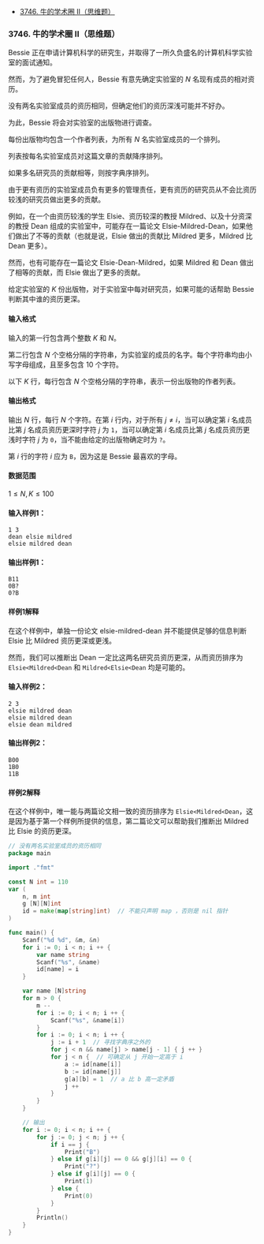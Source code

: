 <!-- @import "[TOC]" {cmd="toc" depthFrom=1 depthTo=6 orderedList=false} -->

<!-- code_chunk_output -->

- [3746. 牛的学术圈 II（思维题）](#3746-牛的学术圈-ii思维题)

<!-- /code_chunk_output -->

### 3746. 牛的学术圈 II（思维题）

Bessie 正在申请计算机科学的研究生，并取得了一所久负盛名的计算机科学实验室的面试通知。

然而，为了避免冒犯任何人，Bessie 有意先确定实验室的 $N$ 名现有成员的相对资历。

没有两名实验室成员的资历相同，但确定他们的资历深浅可能并不好办。

为此，Bessie 将会对实验室的出版物进行调查。

每份出版物均包含一个作者列表，为所有 $N$ 名实验室成员的一个排列。

列表按每名实验室成员对这篇文章的贡献降序排列。

如果多名研究员的贡献相等，则按字典序排列。

由于更有资历的实验室成员负有更多的管理责任，更有资历的研究员从不会比资历较浅的研究员做出更多的贡献。

例如，在一个由资历较浅的学生 Elsie、资历较深的教授 Mildred、以及十分资深的教授 Dean 组成的实验室中，可能存在一篇论文 Elsie-Mildred-Dean，如果他们做出了不等的贡献（也就是说，Elsie 做出的贡献比 Mildred 更多，Mildred 比 Dean 更多）。

然而，也有可能存在一篇论文 Elsie-Dean-Mildred，如果 Mildred 和 Dean 做出了相等的贡献，而 Elsie 做出了更多的贡献。

给定实验室的 $K$ 份出版物，对于实验室中每对研究员，如果可能的话帮助 Bessie 判断其中谁的资历更深。

<h4>输入格式</h4>

输入的第一行包含两个整数 $K$ 和 $N$。

第二行包含 $N$ 个空格分隔的字符串，为实验室的成员的名字。每个字符串均由小写字母组成，且至多包含 $10$ 个字符。

以下 $K$ 行，每行包含 $N$ 个空格分隔的字符串，表示一份出版物的作者列表。

<h4>输出格式</h4>

输出 $N$ 行，每行 $N$ 个字符。在第 $i$ 行内，对于所有 $j≠i$，当可以确定第 $i$ 名成员比第 $j$ 名成员资历更深时字符 $j$ 为 `1`，当可以确定第 $i$ 名成员比第 $j$ 名成员资历更浅时字符 $j$ 为 `0`，当不能由给定的出版物确定时为 `?`。

第 $i$ 行的字符 $i$ 应为 `B`，因为这是 Bessie 最喜欢的字母。

<h4>数据范围</h4>

$1 \le N,K \le 100$

<h4>输入样例1：</h4>

```
1 3
dean elsie mildred
elsie mildred dean
```

<h4>输出样例1：</h4>

```
B11
0B?
0?B
```

<h4>样例1解释</h4>

在这个样例中，单独一份论文 elsie-mildred-dean 并不能提供足够的信息判断 Elsie 比 Mildred 资历更深或更浅。

然而，我们可以推断出 Dean 一定比这两名研究员资历更深，从而资历排序为 `Elsie<Mildred<Dean` 和 `Mildred<Elsie<Dean` 均是可能的。

<h4>输入样例2：</h4>

```
2 3
elsie mildred dean
elsie mildred dean
elsie dean mildred
```

<h4>输出样例2：</h4>

```
B00
1B0
11B
```

<h4>样例2解释</h4>

在这个样例中，唯一能与两篇论文相一致的资历排序为 `Elsie<Mildred<Dean`，这是因为基于第一个样例所提供的信息，第二篇论文可以帮助我们推断出 Mildred 比 Elsie 的资历更深。

```go
// 没有两名实验室成员的资历相同
package main

import ."fmt"

const N int = 110
var (
    n, m int
    g [N][N]int
    id = make(map[string]int)  // 不能只声明 map ，否则是 nil 指针
)

func main() {
    Scanf("%d %d", &m, &n)
    for i := 0; i < n; i ++ {
        var name string
        Scanf("%s", &name)
        id[name] = i
    }

    var name [N]string
    for m > 0 {
        m --
        for i := 0; i < n; i ++ {
            Scanf("%s", &name[i])
        }
        for i := 0; i < n; i ++ {
            j := i + 1  // 寻找字典序之外的
            for j < n && name[j] > name[j - 1] { j ++ }
            for j < n {  // 可确定从 j 开始一定高于 i
                a := id[name[i]]
                b := id[name[j]]
                g[a][b] = 1  // a 比 b 高一定矛盾
                j ++
            }
        }
    }

    // 输出
    for i := 0; i < n; i ++ {
        for j := 0; j < n; j ++ {
            if i == j {
                Print("B")
            } else if g[i][j] == 0 && g[j][i] == 0 {
                Print("?")
            } else if g[i][j] == 0 {
                Print(1)
            } else {
                Print(0)
            }
        }
        Println()
    }
}
```

